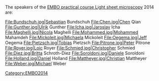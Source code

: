 ---
---
The speakers of the [EMBO practical course Light sheet
microscopy](EMBO_practical_course_Light_sheet_microscopy "wikilink")
2014 are:

[File:Bundschuh.jpg|Sebastian](File:Bundschuh.jpg%7CSebastian) Bundschuh
[File:Chen.jpg|Chen](File:Chen.jpg%7CChen) Qian
[File:Gunther.jpg|Ulrik](File:Gunther.jpg%7CUlrik) Gunther
[File:Icha.jpg|Jaroslav](File:Icha.jpg%7CJaroslav) Icha
[File:Maghelli.jpg|Nicola](File:Maghelli.jpg%7CNicola) Maghelli
[File:Mohammed.jpg|Mohammed](File:Mohammed.jpg%7CMohammed) Mahamdeh
[File:Mickoleit.jpg|Michaela](File:Mickoleit.jpg%7CMichaela) Mickoleit
[File:Oegema.jpg|Jeff](File:Oegema.jpg%7CJeff) Oegema
[File:Pietzsch.jpg|Tobias](File:Pietzsch.jpg%7CTobias) Pietzsch
[File:Pitrone.jpg|Peter](File:Pitrone.jpg%7CPeter) Pitrone
[File:Royer.jpg|Loic](File:Royer.jpg%7CLoic) Royer
[File:Schmied.jpg|Christopher](File:Schmied.jpg%7CChristopher) Schmied
[File:Diez.jpg|Britta](File:Diez.jpg%7CBritta) Schroth-Diez
[File:Soroldoni.jpg|Daniele](File:Soroldoni.jpg%7CDaniele) Soroldoni
[File:Holland.jpg|Daniel](File:Holland.jpg%7CDaniel) Holland
[File:Mattheyer.jpg|Christian](File:Mattheyer.jpg%7CChristian) Mattheyer
[File:Weber.jpg|Michael](File:Weber.jpg%7CMichael) Weber

[Category:EMBO2014](Category:EMBO2014 "wikilink")
